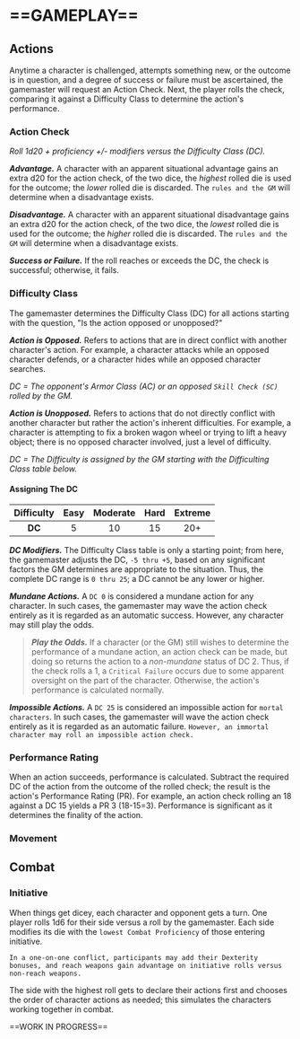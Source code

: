 # ==GAMEPLAY==

<!--Add copy here -->

## Actions

<!--Add Types of Actions here -->

Anytime a character is challenged, attempts something new, or the outcome is in question, and a degree of success or failure must be ascertained, the gamemaster will request an Action Check. Next, the player rolls the check, comparing it against a Difficulty Class to determine the action's performance.

### Action Check

*Roll 1d20 + proficiency +/- modifiers versus the Difficulty Class (DC).*

***Advantage.*** A character with an apparent situational advantage gains an extra d20 for the action check, of the two dice, the *highest* rolled die is used for the outcome; the *lower* rolled die is discarded. The `rules and the GM` will determine when a disadvantage exists.

***Disadvantage.*** A character with an apparent situational disadvantage gains an extra d20 for the action check, of the two dice, the *lowest* rolled die is used for the outcome; the *higher* rolled die is discarded. The `rules and the GM` will determine when a disadvantage exists.

***Success or Failure.*** If the roll reaches or exceeds the DC, the check is successful; otherwise, it fails.

### Difficulty Class

The gamemaster determines the Difficulty Class (DC) for all actions starting with the question, "Is the action opposed or unopposed?"

***Action is Opposed.*** Refers to actions that are in direct conflict with another character's action. For example, a character attacks while an opposed character defends, or a character hides while an opposed character searches.

*DC = The opponent's Armor Class (AC) or an opposed `Skill Check (SC)` rolled by the GM.*

***Action is Unopposed.*** Refers to actions that do not directly conflict with another character but rather the action's inherent difficulties. For example, a character is attempting to fix a broken wagon wheel or trying to lift a heavy object; there is no opposed character involved, just a level of difficulty.

*DC = The Difficulty is assigned by the GM starting with the Difficulting Class table below.*

#### Assigning The DC

| Difficulty | Easy | Moderate | Hard | Extreme |
| :--------: | :--: | :------: | :--: | :-----: |
|   **DC**   |  5   |    10    |  15  |   20+   |

***DC Modifiers.*** The Difficulty Class table is only a starting point; from here, the gamemaster adjusts the DC, `-5 thru +5`, based on any significant factors the GM determines are appropriate to the situation. Thus, the complete DC range is `0 thru 25`; a DC cannot be any lower or higher.

***Mundane Actions.*** A `DC 0` is considered a mundane action for any character. In such cases, the gamemaster may wave the action check entirely as it is regarded as an automatic success. However, any character may still play the odds.

> ***Play the Odds.*** If a character (or the GM) still wishes to determine the performance of a mundane action, an action check can be made, but doing so returns the action to a *non-mundane* status of DC 2. Thus, if the check rolls a 1, a `Critical Failure` occurs due to some apparent oversight on the part of the character. Otherwise, the action's performance is calculated normally.

***Impossible Actions.*** A `DC 25` is considered an impossible action for `mortal characters`. In such cases, the gamemaster will wave the action check entirely as it is regarded as an automatic failure. `However, an immortal character may roll an impossible action check.`

### Performance Rating

When an action succeeds, performance is calculated. Subtract the required DC of the action from the outcome of the rolled check; the result is the action's Performance Rating (PR). For example, an action check rolling an 18 against a DC 15 yields a PR 3 (18-15=3). Performance is significant as it determines the finality of the action.

### Movement

<!--Add copy here -->

## Combat

<!--Add copy here -->

### Initiative

When things get dicey, each character and opponent gets a turn. One player rolls 1d6 for their side versus a roll by the gamemaster. Each side modifies its die with the `lowest Combat Proficiency` of those entering initiative.

`In a one-on-one conflict, participants may add their Dexterity bonuses, and reach weapons gain advantage on initiative rolls versus non-reach weapons.`

The side with the highest roll gets to declare their actions first and chooses the order of character actions as needed; this simulates the characters working together in combat.



==WORK IN PROGRESS==

